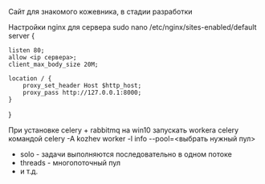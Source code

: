 Сайт для знакомого кожевника, в стадии разработки

Настройки nginx для сервера sudo nano /etc/nginx/sites-enabled/default
server {

    listen 80;
    allow <ip сервера>;
    client_max_body_size 20M;

    location / {
        proxy_set_header Host $http_host;
        proxy_pass http://127.0.0.1:8000;
    }
}

При установке celery + rabbitmq на win10 запускать workera celery командой celery -A kozhev worker -l info --pool=<выбрать нужный пул>
- solo - задачи выполняются последовательно в одном потоке
- threads - многопоточный пул
- и т.д.